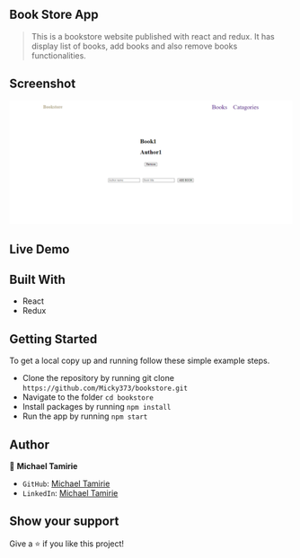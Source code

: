 ## Book Store App

> This is a bookstore website published with react and redux. It has display list of books, add books and also remove books functionalities.

## Screenshot

![screenshot](/src/images/Desktop_screenshot.PNG)

## Live Demo

<!-- - `Deployment from Github` : [GitHub](https://Micky373.github.io/math_magicians)

- `Deployment from Heroku` : [Heroku](https://micky-react-math-magicians.herokuapp.com/)

- `Deployment from Netlify` : [Netlify](https://fascinating-custard-51c34c.netlify.app/) -->

## Built With

- React
- Redux

## Getting Started

To get a local copy up and running follow these simple example steps.

- Clone the repository by running git clone `https://github.com/Micky373/bookstore.git`
- Navigate to the folder `cd bookstore`
- Install packages by running `npm install`
- Run the app by running `npm start`

## Author

👤 **Michael Tamirie**

- `GitHub`: [Michael Tamirie](https://github.com/Micky373)
- `LinkedIn`: [Michael Tamirie](https://www.linkedin.com/in/michael-tamirie-288a331ab)

## Show your support

Give a ⭐ if you like this project!
